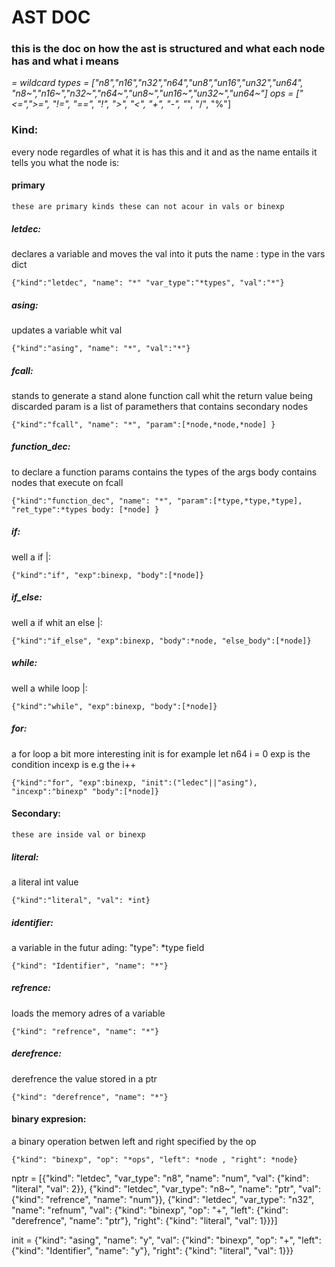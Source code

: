 # AST DOC
### this is the doc on how the ast is structured and what each node has and what i means
*= wildcard
types = ["n8","n16","n32","n64","un8","un16","un32","un64", "n8~","n16~","n32~","n64~","un8~","un16~","un32~","un64~"]
ops   = ["<=",">=", "!=", "==", "!", ">", "<", "+", "-", "*", "/", "%"]
### Kind:
every node regardles of what it is has this and it and as the name entails it tells you what the node is:
#### primary
    these are primary kinds these can not acour in vals or binexp

##### letdec:
declares a variable and moves the val into it
puts the name : type in the vars dict

    {"kind":"letdec", "name": "*" "var_type":"*types", "val":"*"}
##### asing:
updates a variable whit val

    {"kind":"asing", "name": "*", "val":"*"}

##### fcall:
stands to generate a stand alone function call whit the return value being discarded
param is a list of paramethers that contains secondary nodes

    {"kind":"fcall", "name": "*", "param":[*node,*node,*node] }

##### function_dec:
to declare a function 
params contains the types of the args
body contains nodes that execute on fcall
    
    {"kind":"function_dec", "name": "*", "param":[*type,*type,*type], "ret_type":*types body: [*node] }

##### if:
well a if |:

    {"kind":"if", "exp":binexp, "body":[*node]}

##### if_else:
well a if whit an else |:
    
    {"kind":"if_else", "exp":binexp, "body":*node, "else_body":[*node]}

##### while:
well a while loop |:

    {"kind":"while", "exp":binexp, "body":[*node]}

##### for:
a for loop a bit more interesting
init is for example let n64 i = 0
exp is the condition
incexp is e.g the i++
    
    {"kind":"for", "exp":binexp, "init":("ledec"||"asing"), "incexp":"binexp" "body":[*node]}

#### Secondary:
    these are inside val or binexp

##### literal:
a literal int value

    {"kind":"literal", "val": *int}

##### identifier:
a variable 
in the futur ading: "type": *type
field
    
    {"kind": "Identifier", "name": "*"}

##### refrence:
loads the memory adres of a variable

    {"kind": "refrence", "name": "*"}

##### derefrence:
derefrence the value stored in a ptr
    
    {"kind": "derefrence", "name": "*"}
            

#### binary expresion:
a binary operation betwen left and right specified by the op

    {"kind": "binexp", "op": "*ops", "left": *node , "right": *node}






nptr = [{"kind": "letdec", "var_type": "n8", "name": "num", "val": {"kind": "literal", "val": 2}}, {"kind": "letdec", "var_type": "n8~", "name": "ptr", "val": {"kind": "refrence", "name": "num"}}, {"kind": "letdec", "var_type": "n32", "name": "refnum", "val": {"kind": "binexp", "op": "+", "left": {"kind": "derefrence", "name": "ptr"}, "right": {"kind": "literal", "val": 1}}}]

init = {"kind": "asing", "name": "y", "val": {"kind": "binexp", "op": "+", "left": {"kind": "Identifier", "name": "y"}, "right": {"kind": "literal", "val": 1}}}    
